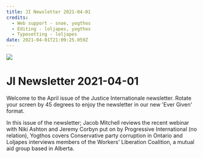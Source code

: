 ```yaml
---
title: JI Newsletter 2021-04-01
credits:
  - Web support - snoe, yogthos
  - Editing - loljapes, yogthos
  - Typesetting - loljapes
date: 2021-04-01T21:09:25.059Z
---
```

![](/images/uploads/ji-logo-small.png)

# JI Newsletter 2021-04-01

Welcome to the April issue of the Justice Internationale newsletter. Rotate your screen by 45 degrees to enjoy the newsletter in our new 'Ever Given' format.

In this issue of the newsletter; Jacob Mitchell reviews the recent webinar with Niki Ashton and Jeremy Corbyn put on by Progressive International (no relation), Yogthos covers Conservative party corruption in Ontario and Loljapes interviews members of the Workers' Liberation Coalition, a mutual aid group based in Alberta.
